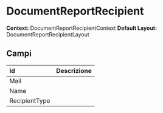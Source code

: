 # DocumentReportRecipient

**Context:** DocumentReportRecipientContext
**Default Layout:** DocumentReportRecipientLayout



## Campi

| Id | Descrizione | 
| :--- | :--- | 
| Mail |  | 
| Name |  | 
| RecipientType |  | 

